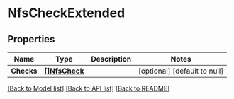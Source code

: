 # NfsCheckExtended

## Properties
Name | Type | Description | Notes
------------ | ------------- | ------------- | -------------
**Checks** | [**[]NfsCheck**](NfsCheck.md) |  | [optional] [default to null]

[[Back to Model list]](../README.md#documentation-for-models) [[Back to API list]](../README.md#documentation-for-api-endpoints) [[Back to README]](../README.md)


